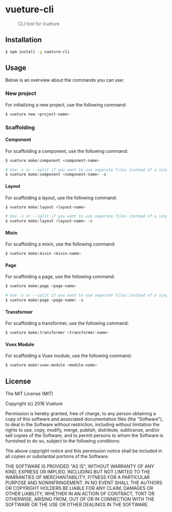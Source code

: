 # vueture-cli
> CLI tool for Vueture

## Installation ##
``` bash
$ npm install -g vueture-cli
```

## Usage ##
Below is an overview about the commands you can use:

### New project ###
For initializing a new project, use the following command:
``` bash
$ vueture new <project-name>
```

### Scaffolding ###
#### Component ####
For scaffolding a component, use the following command:
``` bash
$ vueture make:component <component-name>

# Use -s or --split if you want to use seperate files instead of a single .vue-file.
$ vueture make:component <component-name> -s
```

#### Layout ####
For scaffolding a layout, use the following command:
``` bash
$ vueture make:layout <layout-name>

# Use -s or --split if you want to use seperate files instead of a single .vue-file.
$ vueture make:layout <layout-name> -s
```

#### Mixin ####
For scaffolding a mixin, use the following command:
``` bash
$ vueture make:mixin <mixin-name>
```

#### Page ####
For scaffolding a page, use the following command:
``` bash
$ vueture make:page <page-name>

# Use -s or --split if you want to use seperate files instead of a single .vue-file.
$ vueture make:page <page-name> -s
```

#### Transformer ####
For scaffolding a transformer, use the following command:
``` bash
$ vueture make:transformer <transformer-name>
```

#### Vuex Module ####
For scaffolding a Vuex module, use the following command:
``` bash
$ vueture make:vuex-module <module-name>
```

## License ##

The MIT License (MIT)

Copyright (c) 2016 Vueture

Permission is hereby granted, free of charge, to any person obtaining a copy of this software and associated documentation files (the "Software"), to deal in the Software without restriction, including without limitation the rights to use, copy, modify, merge, publish, distribute, sublicense, and/or sell copies of the Software, and to permit persons to whom the Software is furnished to do so, subject to the following conditions:

The above copyright notice and this permission notice shall be included in all copies or substantial portions of the Software.

THE SOFTWARE IS PROVIDED "AS IS", WITHOUT WARRANTY OF ANY KIND, EXPRESS OR IMPLIED, INCLUDING BUT NOT LIMITED TO THE WARRANTIES OF MERCHANTABILITY, FITNESS FOR A PARTICULAR PURPOSE AND NONINFRINGEMENT. IN NO EVENT SHALL THE AUTHORS OR COPYRIGHT HOLDERS BE LIABLE FOR ANY CLAIM, DAMAGES OR OTHER LIABILITY, WHETHER IN AN ACTION OF CONTRACT, TORT OR OTHERWISE, ARISING FROM, OUT OF OR IN CONNECTION WITH THE SOFTWARE OR THE USE OR OTHER DEALINGS IN THE SOFTWARE.
